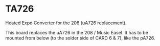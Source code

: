 # TA726

Heated Expo Converter for the 208 (uA726 replacement)

This board replaces the uA726 in the 208 / Music Easel. It has to be mounted from below (to the solder side of CARD 6 & 7), like the pA726.


